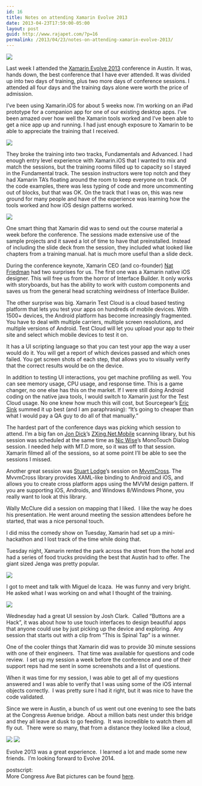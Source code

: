 ```yaml
---
id: 16
title: Notes on attending Xamarin Evolve 2013
date: 2013-04-23T17:59:00-05:00
layout: post
guid: http://www.rajapet.com/?p=16
permalink: /2013/04/23/notes-on-attending-xamarin-evolve-2013/
---
```

<img src="https://i0.wp.com/www.smugmug.com/photos/i-grmmF69/1/S/i-grmmF69-S.jpg?w=680" data-recalc-dims="1" />

Last week I attended the [Xamarin Evolve 2013](http://xamarin.com/evolve) conference in Austin. It was, hands down, the best conference that I have ever attended. It was divided up into two days of training, plus two more days of conference sessions. I attended all four days and the training days alone were worth the price of admission.

I’ve been using Xamarin.iOS for about 5 weeks now. I’m working on an iPad prototype for a companion app for one of our existing desktop apps. I’ve been amazed over how well the Xamarin tools worked and I’ve been able to get a nice app up and running. I had just enough exposure to Xamarin to be able to appreciate the training that I received.

<img src="https://i1.wp.com/www.smugmug.com/photos/i-8KD44bn/0/S/i-8KD44bn-S.jpg?w=680" data-recalc-dims="1" /> 

They broke the training into two tracks, Fundamentals and Advanced. I had enough entry level experience with Xamarin.iOS that I wanted to mix and match the sessions, but the training rooms filled up to capacity so I stayed in the Fundamental track. The session instructors were top notch and they had Xamarin TA’s floating around the room to keep everyone on track. Of the code examples, there was less typing of code and more uncommenting out of blocks, but that was OK. On the track that I was on, this was new ground for many people and have of the experience was learning how the tools worked and how iOS design patterns worked.

<img src="https://i1.wp.com/www.smugmug.com/photos/i-W42s8Lf/0/S/i-W42s8Lf-S.jpg?w=680" data-recalc-dims="1" /> 

One smart thing that Xamarin did was to send out the course material a week before the conference. The sessions made extensive use of the sample projects and it saved a lot of time to have that preinstalled. Instead of including the slide deck from the session, they included what looked like chapters from a training manual. hat is much more useful than a slide deck.

During the conference keynote, Xamarin CEO (and co-founder) [Nat Friedman](https://twitter.com/natfriedman) had two surprises for us. The first one was a Xamarin native iOS designer. This will free us from the horror of Interface Builder. It only works with storyboards, but has the ability to work with custom components and saves us from the general head scratching weirdness of Interface Builder.

The other surprise was big. Xamarin Test Cloud is a cloud based testing platform that lets you test your apps on hundreds of mobile devices. With 1500+ devices, the Android platform has become increasingly fragmented. You have to deal with multiple carriers, multiple screen resolutions, and multiple versions of Android. Test Cloud will let you upload your app to their site and select which mobile devices to test it on.  

It has a UI scripting language so that you can test your app the way a user would do it. You will get a report of which devices passed and which ones failed. You get screen shots of each step, that allows you to visually verify that the correct results would be on the device.  

In addition to testing UI interactions, you get machine profiling as well. You can see memory usage, CPU usage, and response time. This is a game changer, no one else has this on the market. If I were still doing Android coding on the native java tools, I would switch to Xamarin just for the Test Cloud usage. No one knew how much this will cost, but Sourcegear’s [Eric Sink](http://www.ericsink.com/) summed it up best (and I am paraphrasing): “It’s going to cheaper than what I would pay a QA guy to do all of that manually.”

The hardest part of the conference days was picking which session to attend. I’m a big fan on [Jon Dick](https://twitter.com/redth)’s [ZXing.Net.Mobile](https://github.com/Redth/ZXing.Net.Mobile) scanning library, but his session was scheduled at the same time as [Nic Wise](https://twitter.com/fastchicken)’s MonoTouch Dialog session. I needed help with MT.D more, so it was off to that session. Xamarin filmed all of the sessions, so at some point I’ll be able to see the sessions I missed.

Another great session was [Stuart Lodge](https://twitter.com/slodge)’s session on [MvvmCross](https://github.com/slodge/MvvmCross). The MvvmCross library provides XAML-like binding to Android and iOS, and allows you to create cross platform apps using the MVVM design pattern. If you are supporting iOS, Androids, and Windows 8/Windows Phone, you really want to look at this library.

Wally McClure did a session on mapping that I liked.  I like the way he does his presentation. He went around meeting the session attendees before he started, that was a nice personal touch.

I did miss the comedy show on Tuesday, Xamarin had set up a mini-hackathon and I lost track of the time while doing that. 

Tuesday night, Xamarin rented the park across the street from the hotel and had a series of food trucks providing the best that Austin had to offer. The giant sized Jenga was pretty popular.

<img src="https://i1.wp.com/www.smugmug.com/photos/i-vnRxGjH/0/S/i-vnRxGjH-S.jpg?w=680" data-recalc-dims="1" /> 

I got to meet and talk with Miguel de Icaza.  He was funny and very bright.  He asked what I was working on and what I thought of the training.

<img src="https://i0.wp.com/www.smugmug.com/photos/i-f7L6dkc/0/S/i-f7L6dkc-S.jpg?w=680" data-recalc-dims="1" /> 

Wednesday had a great UI session by Josh Clark.  Called “Buttons are a Hack”, it was about how to use touch interfaces to design beautiful apps that anyone could use by just picking up the device and exploring.  Any session that starts out with a clip from “This is Spinal Tap” is a winner.

One of the cooler things that Xamarin did was to provide 30 minute sessions with one of their engineers.  That time was available for questions and code review.  I set up my session a week before the conference and one of their support reps had me sent in some screenshots and a list of questions.

When it was time for my session, I was able to get all of my questions answered and I was able to verify that I was using some of the iOS internal objects correctly.  I was pretty sure I had it right, but it was nice to have the code validated.

Since we were in Austin, a bunch of us went out one evening to see the bats at the Congress Avenue bridge.  About a million bats nest under this bridge and they all leave at dusk to go feeding.  It was incredible to watch them all fly out.  There were so many, that from a distance they looked like a cloud,

<img src="https://i2.wp.com/www.smugmug.com/photos/i-DzQKGG2/0/S/i-DzQKGG2-S.jpg?w=680" data-recalc-dims="1" /> 

<img src="https://i1.wp.com/www.smugmug.com/photos/i-XGCfg46/0/S/i-XGCfg46-S.jpg?w=680" data-recalc-dims="1" /> 

Evolve 2013 was a great experience.  I learned a lot and made some new friends.  I’m looking forward to Evolve 2014.

postscript:  
More Congress Ave Bat pictures can be found [here](http://smu.gs/10acgub).